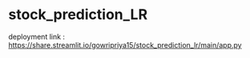 # stock_prediction_LR
deployment link : https://share.streamlit.io/gowripriya15/stock_prediction_lr/main/app.py
